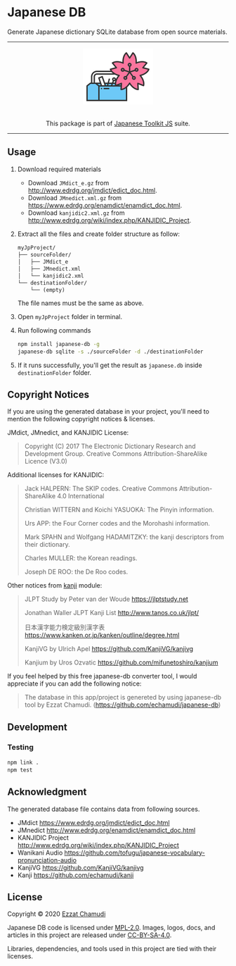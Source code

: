 # Japanese DB

Generate Japanese dictionary SQLite database from open source materials.

---

<p align="center">
  <a href="https://github.com/echamudi/japanese-toolkit/"><img src="https://raw.githubusercontent.com/echamudi/japanese-toolkit/master/images/japanese-toolkit.svg" alt="Japanese Toolkit Logo" width="160" height="128"></a>
  <br><br>
  <p  align="center">
This package is part of <a href="https://github.com/echamudi/japanese-toolkit/">Japanese Toolkit JS</a> suite.</p>
</p>

---

## Usage

1. Download required materials
    - Download `JMdict_e.gz` from http://www.edrdg.org/jmdict/edict_doc.html.
    - Download `JMnedict.xml.gz` from https://www.edrdg.org/enamdict/enamdict_doc.html.
    - Download `kanjidic2.xml.gz` from http://www.edrdg.org/wiki/index.php/KANJIDIC_Project.

1. Extract all the files and create folder structure as follow:
    ```
    myJpProject/
    ├── sourceFolder/
    │   ├── JMdict_e
    │   ├── JMnedict.xml
    │   └── kanjidic2.xml
    └── destinationFolder/
        └── (empty)
    ```

    The file names must be the same as above.

1. Open `myJpProject` folder in terminal.

1. Run following commands

    ```sh
    npm install japanese-db -g
    japanese-db sqlite -s ./sourceFolder -d ./destinationFolder
    ```

1. If it runs successfully, you'll get the result as `japanese.db` inside `destinationFolder` folder.

## Copyright Notices

If you are using the generated database in your project, you'll need to mention the following copyright notices & licenses.

JMdict, JMnedict, and KANJIDIC License:

> Copyright (C) 2017 The Electronic Dictionary Research and Development Group. Creative Commons Attribution-ShareAlike Licence (V3.0)

Additional licenses for KANJIDIC:

> Jack HALPERN: The SKIP codes. Creative Commons Attribution-ShareAlike 4.0 International
> 
> Christian WITTERN and Koichi YASUOKA: The Pinyin information.
> 
> Urs APP: the Four Corner codes and the Morohashi information.
> 
> Mark SPAHN and Wolfgang HADAMITZKY: the kanji descriptors from their dictionary.
> 
> Charles MULLER: the Korean readings.
> 
> Joseph DE ROO: the De Roo codes.

Other notices from [kanji](https://github.com/echamudi/kanji) module:

> JLPT Study by Peter van der Woude https://jlptstudy.net
>
> Jonathan Waller JLPT Kanji List http://www.tanos.co.uk/jlpt/
>
> 日本漢字能力検定級別漢字表 https://www.kanken.or.jp/kanken/outline/degree.html
>
> KanjiVG by Ulrich Apel https://github.com/KanjiVG/kanjivg
>
> Kanjium by Uros Ozvatic https://github.com/mifunetoshiro/kanjium

If you feel helped by this free japanese-db converter tool, I would appreciate if you can add the following notice:

> The database in this app/project is genereted by using japanese-db tool by Ezzat Chamudi. (https://github.com/echamudi/japanese-db)

## Development

### Testing
```sh
npm link .
npm test
```

## Acknowledgment

The generated database file contains data from following sources.

- JMdict https://www.edrdg.org/jmdict/edict_doc.html
- JMnedict http://www.edrdg.org/enamdict/enamdict_doc.html
- KANJIDIC Project http://www.edrdg.org/wiki/index.php/KANJIDIC_Project
- Wanikani Audio https://github.com/tofugu/japanese-vocabulary-pronunciation-audio
- KanjiVG https://github.com/KanjiVG/kanjivg
- Kanji https://github.com/echamudi/kanji

## License

Copyright © 2020 [Ezzat Chamudi](https://github.com/echamudi)

Japanese DB code is licensed under [MPL-2.0](https://www.mozilla.org/en-US/MPL/2.0/). Images, logos, docs, and articles in this project are released under [CC-BY-SA-4.0](https://creativecommons.org/licenses/by-sa/4.0/legalcode).

Libraries, dependencies, and tools used in this project are tied with their licenses.
